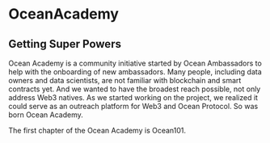 # OceanAcademy

## Getting Super Powers

Ocean Academy is a community initiative started by Ocean Ambassadors to help with the onboarding of new ambassadors. Many people, including data owners and data scientists, are not familiar with blockchain and smart contracts yet. And we wanted to have the broadest reach possible, not only address Web3 natives. As we started working on the project, we realized it could serve as an outreach platform for Web3 and Ocean Protocol. So was born Ocean Academy.

The first chapter of the Ocean Academy is Ocean101. 



